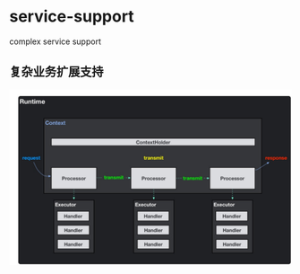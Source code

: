 # service-support
complex service support
 ## 复杂业务扩展支持
 ![image](https://github.com/codeyung/auto-generate/blob/master/src/main/resources/biz.jpg)
 